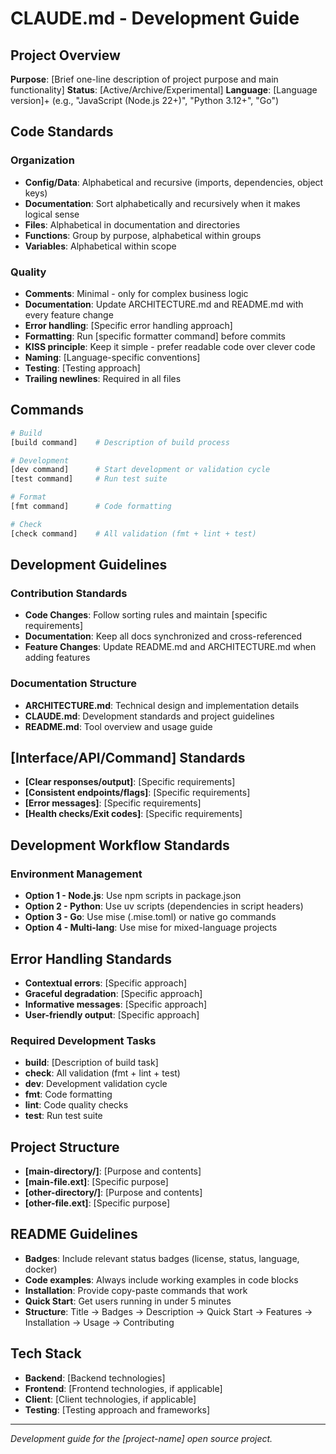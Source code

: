 # CLAUDE.md - Development Guide

## Project Overview
**Purpose**: [Brief one-line description of project purpose and main functionality]
**Status**: [Active/Archive/Experimental]
**Language**: [Language version]+ (e.g., "JavaScript (Node.js 22+)", "Python 3.12+", "Go")

## Code Standards

### Organization
- **Config/Data**: Alphabetical and recursive (imports, dependencies, object keys)
- **Documentation**: Sort alphabetically and recursively when it makes logical sense
- **Files**: Alphabetical in documentation and directories
- **Functions**: Group by purpose, alphabetical within groups
- **Variables**: Alphabetical within scope

### Quality
- **Comments**: Minimal - only for complex business logic
- **Documentation**: Update ARCHITECTURE.md and README.md with every feature change
- **Error handling**: [Specific error handling approach]
- **Formatting**: Run [specific formatter command] before commits
- **KISS principle**: Keep it simple - prefer readable code over clever code
- **Naming**: [Language-specific conventions]
- **Testing**: [Testing approach]
- **Trailing newlines**: Required in all files

## Commands
```bash
# Build
[build command]    # Description of build process

# Development
[dev command]      # Start development or validation cycle
[test command]     # Run test suite

# Format
[fmt command]      # Code formatting

# Check
[check command]    # All validation (fmt + lint + test)
```

## Development Guidelines

### Contribution Standards
- **Code Changes**: Follow sorting rules and maintain [specific requirements]
- **Documentation**: Keep all docs synchronized and cross-referenced
- **Feature Changes**: Update README.md and ARCHITECTURE.md when adding features

### Documentation Structure
- **ARCHITECTURE.md**: Technical design and implementation details
- **CLAUDE.md**: Development standards and project guidelines
- **README.md**: Tool overview and usage guide

## [Interface/API/Command] Standards
- **[Clear responses/output]**: [Specific requirements]
- **[Consistent endpoints/flags]**: [Specific requirements]
- **[Error messages]**: [Specific requirements]
- **[Health checks/Exit codes]**: [Specific requirements]

## Development Workflow Standards

### Environment Management
- **Option 1 - Node.js**: Use npm scripts in package.json
- **Option 2 - Python**: Use uv scripts (dependencies in script headers)
- **Option 3 - Go**: Use mise (.mise.toml) or native go commands
- **Option 4 - Multi-lang**: Use mise for mixed-language projects

## Error Handling Standards
- **Contextual errors**: [Specific approach]
- **Graceful degradation**: [Specific approach]
- **Informative messages**: [Specific approach]
- **User-friendly output**: [Specific approach]

### Required Development Tasks
- **build**: [Description of build task]
- **check**: All validation (fmt + lint + test)
- **dev**: Development validation cycle
- **fmt**: Code formatting
- **lint**: Code quality checks
- **test**: Run test suite

## Project Structure
- **[main-directory/]**: [Purpose and contents]
- **[main-file.ext]**: [Specific purpose]
- **[other-directory/]**: [Purpose and contents]
- **[other-file.ext]**: [Specific purpose]

## README Guidelines
- **Badges**: Include relevant status badges (license, status, language, docker)
- **Code examples**: Always include working examples in code blocks
- **Installation**: Provide copy-paste commands that work
- **Quick Start**: Get users running in under 5 minutes
- **Structure**: Title → Badges → Description → Quick Start → Features → Installation → Usage → Contributing

## Tech Stack
- **Backend**: [Backend technologies]
- **Frontend**: [Frontend technologies, if applicable]
- **Client**: [Client technologies, if applicable]
- **Testing**: [Testing approach and frameworks]

---

*Development guide for the [project-name] open source project.*
